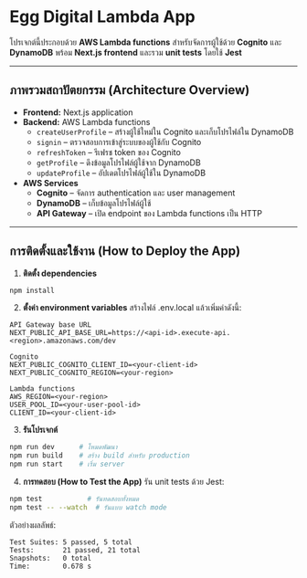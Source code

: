 # Egg Digital Lambda App

โปรเจกต์นี้ประกอบด้วย **AWS Lambda functions** สำหรับจัดการผู้ใช้ด้วย **Cognito** และ **DynamoDB** พร้อม **Next.js frontend** และรวม **unit tests** โดยใช้ **Jest**

---

## ภาพรวมสถาปัตยกรรม (Architecture Overview)

- **Frontend:** Next.js application
- **Backend:** AWS Lambda functions
  - `createUserProfile` – สร้างผู้ใช้ใหม่ใน Cognito และเก็บโปรไฟล์ใน DynamoDB
  - `signin` – ตรวจสอบการเข้าสู่ระบบของผู้ใช้กับ Cognito
  - `refreshToken` – รีเฟรช token ของ Cognito
  - `getProfile` – ดึงข้อมูลโปรไฟล์ผู้ใช้จาก DynamoDB
  - `updateProfile` – อัปเดตโปรไฟล์ผู้ใช้ใน DynamoDB
- **AWS Services**
  - **Cognito** – จัดการ authentication และ user management
  - **DynamoDB** – เก็บข้อมูลโปรไฟล์ผู้ใช้
  - **API Gateway** – เปิด endpoint ของ Lambda functions เป็น HTTP

---

## การติดตั้งและใช้งาน (How to Deploy the App)

1. **ติดตั้ง dependencies**
```bash
npm install
```

2. **ตั้งค่า environment variables**
สร้างไฟล์ .env.local แล้วเพิ่มค่าดังนี้:
```text
API Gateway base URL
NEXT_PUBLIC_API_BASE_URL=https://<api-id>.execute-api.<region>.amazonaws.com/dev

Cognito
NEXT_PUBLIC_COGNITO_CLIENT_ID=<your-client-id>
NEXT_PUBLIC_COGNITO_REGION=<your-region>

Lambda functions
AWS_REGION=<your-region>
USER_POOL_ID=<your-user-pool-id>
CLIENT_ID=<your-client-id>
```

3. **รันโปรเจกต์**
```bash
npm run dev      # โหมดพัฒนา
npm run build    # สร้าง build สำหรับ production
npm run start    # เริ่ม server
```

4. **การทดสอบ (How to Test the App)**
รัน unit tests ด้วย Jest:
```bash
npm test           # รันทดสอบทั้งหมด
npm test -- --watch  # รันแบบ watch mode
```

ตัวอย่างผลลัพธ์:
```text
Test Suites: 5 passed, 5 total
Tests:       21 passed, 21 total
Snapshots:   0 total
Time:        0.678 s
```


